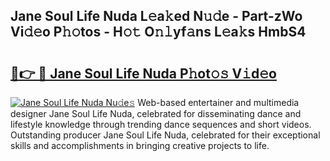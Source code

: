 ## Jane Soul Life Nuda L𝚎a𝚔ed N𝚞𝚍e - Part-zWo Vi𝚍𝚎o P𝚑𝚘tos - H𝚘𝚝 O𝚗𝚕yf𝚊ns L𝚎a𝚔s HmbS4

# <h2><a href="http://kf1g9gs.oniu.top/?m=Jane+Soul+Life+Nuda">🔗👉 🔴 Jane Soul Life Nuda P𝚑ot𝚘𝚜 V𝚒d𝚎o</a></h2>

[![Jane Soul Life Nuda Nu𝚍e𝚜](https://i.imgur.com/0qMVB7G.gif)](http://kf1g9gs.oniu.top/?m=Jane+Soul+Life+Nuda)
Web-based entertainer and multimedia designer Jane Soul Life Nuda, celebrated for disseminating dance and lifestyle knowledge through trending dance sequences and short videos. Outstanding producer Jane Soul Life Nuda, celebrated for their exceptional skills and accomplishments in bringing creative projects to life.  
